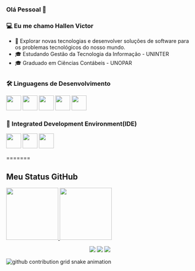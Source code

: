 ### Olá Pessoal 👋
  
  
### 💻 Eu me chamo Hallen Victor        

- 🤔 Explorar novas tecnologias e desenvolver soluções de software para os problemas tecnológicos do nosso mundo.
- 🎓 Estudando Gestão da Tecnologia da Informação - UNINTER
- 🎓 Graduado em Ciências Contábeis - UNOPAR
##

### 🛠 Linguagens de Desenvolvimento
<div style="display: inline; gap:20px">
<img style="height:40px" src="https://cdn.jsdelivr.net/gh/devicons/devicon/icons/javascript/javascript-original.svg" />
<img style="height:40px" src="https://cdn.jsdelivr.net/gh/devicons/devicon/icons/java/java-original.svg" />
<img style="height:40px" src="https://cdn.jsdelivr.net/gh/devicons/devicon/icons/python/python-original.svg" />
<img style="height:40px" src="https://cdn.jsdelivr.net/gh/devicons/devicon/icons/github/github-original.svg" />
<img style="height:40px" src="https://cdn.jsdelivr.net/gh/devicons/devicon/icons/git/git-original.svg" />

### 🔧 Integrated Development Environment(IDE)
<div style="display: inline; gap:20px">
<img style="height:40px" src="https://cdn.jsdelivr.net/gh/devicons/devicon/icons/vscode/vscode-original.svg" /> 
<img style="height:40px" src="https://cdn.jsdelivr.net/gh/devicons/devicon/icons/pycharm/pycharm-original.svg" />
<img style="height:40px" src="https://cdn.jsdelivr.net/gh/devicons/devicon/icons/anaconda/anaconda-original.svg" />
 

=======
## Meu Status GitHub
<p><a href="https://github.com/hallen1995">
  <img height="140em" src="https://github-readme-stats.vercel.app/api?username=hallen1995&show_icons=true&theme=radical" />
  <img height="140em" src="https://github-readme-stats-eight-theta.vercel.app/api/top-langs/?username=hallen1995&theme=radical&layout=compact&exclude_lang=java+r" />
</a>
</p>



 <div>
  <p align="center">
  <a href="https://instagram.com/hallenvictor" target="_blank"><img src="https://img.shields.io/badge/-Instagram-%23E4405F?style=for-the-badge&logo=instagram&logoColor=white" target="_blank"></a>
  <a href = "mailto:hallenvictor15@gmail.com"><img src="https://img.shields.io/badge/-Gmail-%23333?style=for-the-badge&logo=gmail&logoColor=white" target="_blank"></a>
  <a href = "https://www.linkedin.com/in/hallen-barreto-9629a8189/" target="_blank"><img src="https://img.shields.io/badge/-LinkedIn-%230077B5?style=for-the-badge&logo=linkedin&logoColor=white" target="_blank"></a>  
</div>

 <!-- Snake game of GitHub Contributions https://github.com/marketplace/actions/generate-snake-game-from-github-contribution-grid -->
![github contribution grid snake animation](https://github.com/hallen1995/hallen1995/blob/output/github-contribution-grid-snake-dark.svg)
